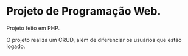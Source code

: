 # Projeto de Programação Web.

Projeto feito em PHP.

O projeto realiza um CRUD, além de diferenciar os usuários que estão logado.
